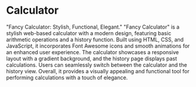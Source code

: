 # Calculator
"Fancy Calculator: Stylish, Functional, Elegant."
"Fancy Calculator" is a stylish web-based calculator with a modern design, featuring basic arithmetic operations and a history function. Built using HTML, CSS, and JavaScript, it incorporates Font Awesome icons and smooth animations for an enhanced user experience. The calculator showcases a responsive layout with a gradient background, and the history page displays past calculations. Users can seamlessly switch between the calculator and the history view. Overall, it provides a visually appealing and functional tool for performing calculations with a touch of elegance.
